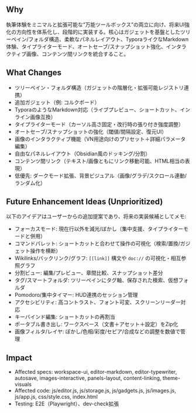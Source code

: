 ## Why

執筆体験をミニマルと拡張可能な“万能ツールボックス”の両立に向け、将来UI強化の方向性を体系化し、段階的に実装する。核心はガジェットを基盤としたツリーペイン/フォルダ構造、柔軟なパネルレイアウト、TyporaライクなMarkdown体験、タイプライターモード、オートセーブ/スナップショット強化、インタラクティブ画像、コンテンツ間リンクを統合すること。

## What Changes

- ツリーペイン・フォルダ構造（ガジェットの階層化・拡張可能レジストリ連携）
- 追加ガジェット（例: コルクボード）
- TyporaのようなMarkdown対応（ライブプレビュー、ショートカット、インライン画像互換）
- タイプライターモード（カーソル高さ固定・改行時の張り付き強度調整）
- オートセーブ/スナップショットの強化（閾値/間隔設定、復元UI）
- 画像のインタラクティブ機能（VN用途向けのプリセット＋詳細パラメータ編集）
- 自由なパネルレイアウト（Obsidian風のドッキング/分割）
- コンテンツ間リンク（テキスト/画像ともにリンク移動可能、HTML相当の表現）
- 低優先: ダークモード拡張、背景ビジュアル（画像/グラデ/スクロール連動/ランダム化）

## Future Enhancement Ideas (Unprioritized)

以下のアイデアはユーザーからの追加提案であり、将来の実装候補としてメモ:

- フォーカスモード: 現在行以外を減光/ぼかし（集中支援、タイプライターモードと併用）
- コマンドパレット: ショートカットと合わせて操作の可視化（検索/置換/ガジェット操作を横断）
- Wikilinks/バックリンク/グラフ: `[[link]]` 構文や `doc://` の可視化・相互参照グラフ
- 分割ビュー: 編集/プレビュー、章間比較、スナップショット差分
- タグ/スマートフォルダ: ツリーペインにタグ軸、保存された検索、仮想フォルダ
- Pomodoro/集中タイマー: HUD連携のセッション管理
- アクセシビリティ: 高コントラスト、フォント可変、スクリーンリーダー対応
- キーバインド編集: ショートカットの再割当
- ポータブル書き出し: ワークスペース（文書＋アセット＋設定）をZip化
- 画像フィルタ/レイヤ: ぼかし/色相/彩度/セピア/合成などの調整を数値で管理

## Impact

- Affected specs: workspace-ui, editor-markdown, editor-typewriter, autosave, images-interactive, panels-layout, content-linking, theme-visuals
- Affected code: js/editor.js, js/storage.js, js/gadgets.js, js/images.js, js/app.js, css/style.css, index.html
- Testing: E2E（Playwright）、dev-check拡張
